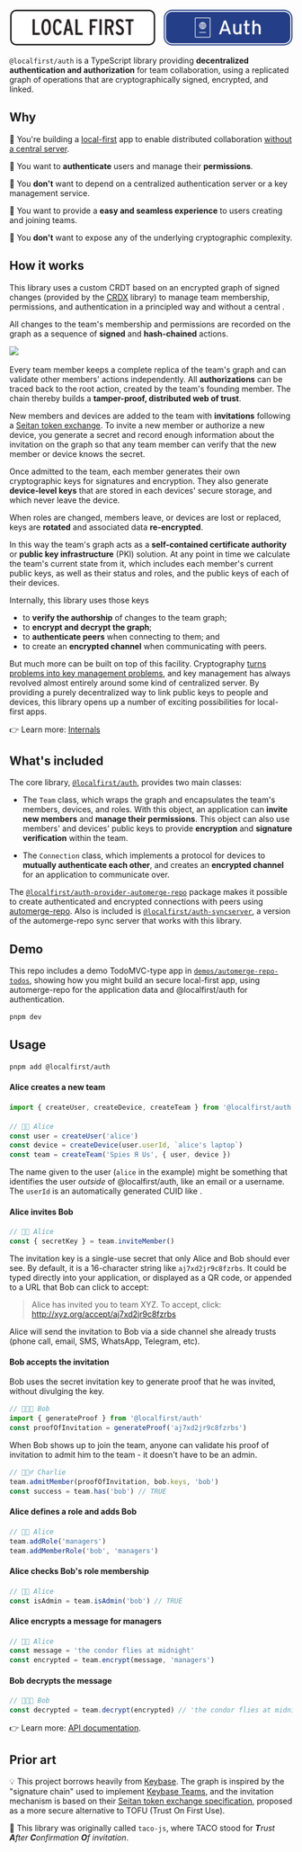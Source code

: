 <img src="https://raw.githubusercontent.com/local-first-web/branding/main/svg/auth-h.svg"
width="600" alt="@localfirst/auth logo" />

`@localfirst/auth` is a TypeScript library providing **decentralized authentication and
authorization** for team collaboration, using a replicated graph of operations that are
cryptographically signed, encrypted, and linked.

## Why

🤝 You're building a [local-first](http://inkandswitch.com/local-first.html) app to enable
distributed collaboration [without a central
server](http://medium.com/all-the-things/a-web-application-with-no-web-server-61000a6aed8f).

🔑 You want to **authenticate** users and manage their **permissions**.

🚫 You **don't** want to depend on a centralized authentication server or a key management service.

💙 You want to provide a **easy and seamless experience** to users creating and joining teams.

🤔 You **don't** want to expose any of the underlying cryptographic complexity.

## How it works

This library uses a custom CRDT based on an encrypted graph of signed changes (provided by the
[CRDX](/packages/crdx/README.md) library) to manage team membership, permissions, and
authentication in a principled way and without a central .

All changes to the team's membership and permissions are recorded on the graph as a sequence of
**signed** and **hash-chained** actions.

![](/docs/img/sigchain-med.png)

Every team member keeps a complete replica of the team's graph and can validate other members'
actions independently. All **authorizations** can be traced back to the root action, created by the
team's founding member. The chain thereby builds a **tamper-proof, distributed web of trust**.

New members and devices are added to the team with **invitations** following a [Seitan token
exchange](https://book.keybase.io/docs/teams/seitan). To invite a new member or authorize a new
device, you generate a secret and record enough information about the invitation on the graph so
that any team member can verify that the new member or device knows the secret.

Once admitted to the team, each member generates their own cryptographic keys for signatures and
encryption. They also generate **device-level keys** that are stored in each devices' secure
storage, and which never leave the device.

When roles are changed, members leave, or devices are lost or replaced, keys are **rotated** and
associated data **re-encrypted**.

In this way the team's graph acts as a **self-contained certificate authority** or **public key
infrastructure** (PKI) solution. At any point in time we calculate the team's current state from it,
which includes each member's current public keys, as well as their status and roles, and the public
keys of each of their devices.

Internally, this library uses those keys

- to **verify the authorship** of changes to the team graph;
- to **encrypt and decrypt the graph**;
- to **authenticate peers** when connecting to them; and
- to create an **encrypted channel** when communicating with peers.

But much more can be built on top of this facility. Cryptography [turns problems into key management
problems](https://twitter.com/LeaKissner/status/1198595109756887040), and key management has always
revolved almost entirely around some kind of centralized server. By providing a purely decentralized
way to link public keys to people and devices, this library opens up a number of exciting
possibilities for local-first apps.

👉 Learn more: [Internals](/docs/internals.md)

## What's included

The core library, [`@localfirst/auth`](/packages/auth/README.md), provides two main classes:

- The `Team` class, which wraps the graph and encapsulates the team's members, devices, and roles.
  With this object, an application can **invite new members** and **manage their permissions**. This
  object can also use members' and devices' public keys to provide **encryption** and **signature
  verification** within the team.

- The `Connection` class, which implements a protocol for devices to **mutually authenticate each
  other**, and creates an **encrypted channel** for an application to communicate over.

The [`@localfirst/auth-provider-automerge-repo`](/packages/auth-provider-automerge-repo/README.md)
package makes it possible to create authenticated and encrypted connections with peers using
[automerge-repo](https://github.com/automerge/automerge-repo). Also is included is
[`@localfirst/auth-syncserver`](/packages/auth-syncserver/README.md), a version of the automerge-repo
sync server that works with this library.

## Demo

This repo includes a demo TodoMVC-type app in [`demos/automerge-repo-todos`](/packages/automerge-repo-todos), showing how you might build an
secure local-first app, using automerge-repo for the application data and @localfirst/auth for
authentication.

```bash
pnpm dev
```

## Usage

```bash
pnpm add @localfirst/auth
```

#### Alice creates a new team

```js
import { createUser, createDevice, createTeam } from '@localfirst/auth'

// 👩🏾 Alice
const user = createUser('alice')
const device = createDevice(user.userId, `alice's laptop`)
const team = createTeam('Spies Я Us', { user, device })
```

The name given to the user (`alice` in the example) might be something that identifies the user
_outside_ of @localfirst/auth, like an email or a username. The `userId` is an automatically
generated CUID like .

#### Alice invites Bob

```js
// 👩🏾 Alice
const { secretKey } = team.inviteMember()
```

The invitation key is a single-use secret that only Alice and Bob should ever see. By default, it is
a 16-character string like `aj7xd2jr9c8fzrbs`. It could be typed directly into your application, or
displayed as a QR code, or appended to a URL that Bob can click to accept:

> Alice has invited you to team XYZ. To accept, click: http://xyz.org/accept/aj7xd2jr9c8fzrbs

Alice will send the invitation to Bob via a side channel she already trusts (phone call, email, SMS,
WhatsApp, Telegram, etc).

#### Bob accepts the invitation

Bob uses the secret invitation key to generate proof that he was invited, without divulging the key.

```js
// 👨🏻‍🦲 Bob
import { generateProof } from '@localfirst/auth'
const proofOfInvitation = generateProof('aj7xd2jr9c8fzrbs')
```

When Bob shows up to join the team, anyone can validate his proof of invitation to admit him to the
team - it doesn't have to be an admin.

```js
// 👳🏽‍♂️ Charlie
team.admitMember(proofOfInvitation, bob.keys, 'bob')
const success = team.has('bob') // TRUE
```

#### Alice defines a role and adds Bob

```js
// 👩🏾 Alice
team.addRole('managers')
team.addMemberRole('bob', 'managers')
```

#### Alice checks Bob's role membership

```js
// 👩🏾 Alice
const isAdmin = team.isAdmin('bob') // TRUE
```

#### Alice encrypts a message for managers

```js
// 👩🏾 Alice
const message = 'the condor flies at midnight'
const encrypted = team.encrypt(message, 'managers')
```

#### Bob decrypts the message

```js
// 👨🏻‍🦲 Bob
const decrypted = team.decrypt(encrypted) // 'the condor flies at midnight'
```

👉 Learn more: [API documentation](/docs/api.md).

## Prior art

💡 This project borrows heavily from [Keybase](https://keybase.io). The graph is inspired by the
"signature chain" used to implement [Keybase Teams](https://book.keybase.io/docs/teams), and the
invitation mechanism is based on their [Seitan token exchange
specification](https://book.keybase.io/docs/teams/seitan), proposed as a more secure alternative to
TOFU (Trust On First Use).

🌮 This library was originally called `taco-js`, where TACO stood for _**T**rust **A**fter
**C**onfirmation **O**f invitation_.
